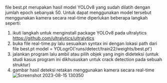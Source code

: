 file best.pt merupakan hasil model YOLOv8 yang sudah dilatih dengan jumlah epoch sebanyak 50. Untuk dapat menggunakan model tersebut menggunakan kamera secara real-time diperlukan beberapa langkah seperti:
1. ikuti langkah untuk menginstall package YOLOv8 pada ultralytics https://github.com/ultralytics/ultralytics
2. buka file real-time.py lalu sesuaikan syntax ini dengan lokasi path dari file best.pt 
model = YOLogrO('runs/detect/train22/weights/best.pt')
3. jalankan program lalu ambil atau pilih objek yang ingin dideteksi (untuk studi kasus program ini dikhususkan untuk crack detection pada sebuah struktur)
4. gambar hasil deteksi retakan menggunakan kamera secara real-time![Screenshot 2023-08-15 130350](https://github.com/yosiasruliano98/Crack-Detection-YOLOv8/assets/139975558/f3df43d4-d944-4a0a-9f29-fc8b12fd7ca4)
